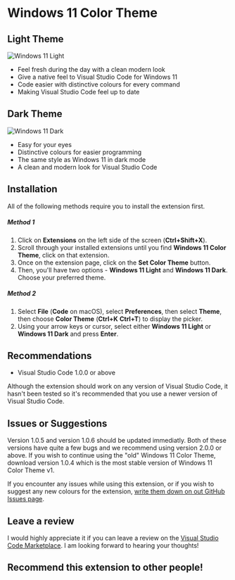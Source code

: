 # Windows 11 Color Theme

## Light Theme

![Windows 11 Light](https://raw.githubusercontent.com/VSCodeExtensions/Windows-11-Color-Theme/main/windows-11-light.png)

* Feel fresh during the day with a clean modern look
* Give a native feel to Visual Studio Code for Windows 11
* Code easier with distinctive colours for every command
* Making Visual Studio Code feel up to date

## Dark Theme

![Windows 11 Dark](https://raw.githubusercontent.com/VSCodeExtensions/Windows-11-Color-Theme/main/windows-11-dark.png)

* Easy for your eyes
* Distinctive colours for easier programming
* The same style as Windows 11 in dark mode
* A clean and modern look for Visual Studio Code

## Installation

All of the following methods require you to install the extension first.

##### Method 1

1. Click on **Extensions** on the left side of the screen (**Ctrl+Shift+X**).
2. Scroll through your installed extensions until you find **Windows 11 Color Theme**, click on that extension.
3. Once on the extension page, click on the **Set Color Theme** button.
4. Then, you'll have two options - **Windows 11 Light** and **Windows 11 Dark**. Choose your preferred theme.

##### Method 2

1. Select **File** (**Code** on macOS), select **Preferences**, then select **Theme**, then choose **Color Theme** (**Ctrl+K** **Ctrl+T**) to display the picker.
2. Using your arrow keys or cursor, select either **Windows 11 Light** or **Windows 11 Dark** and press **Enter**.

## Recommendations

* Visual Studio Code 1.0.0 or above

Although the extension should work on any version of Visual Studio Code, it hasn't been tested so it's recommended that you use a newer version of Visual Studio Code.

## Issues or Suggestions

Version 1.0.5 and version 1.0.6 should be updated immediatly. Both of these versions have quite a few bugs and we recommend using version 2.0.0 or above. If you wish to continue using the "old" Windows 11 Color Theme, download version 1.0.4 which is the most stable version of Windows 11 Color Theme v1.

If you encounter any issues while using this extension, or if you wish to suggest any new colours for the extension, [write them down on out GitHub Issues page](https://github.com/VSCodeExtensions/Windows-11-Color-Theme/issues).

## Leave a review

I would highly appreciate it if you can leave a review on the [Visual Studio Code Marketplace](https://marketplace.visualstudio.com/items?itemName=ExtensionCreator.windows-11-color-theme&ssr=false#review-details). I am looking forward to hearing your thoughts!

## Recommend this extension to other people!
